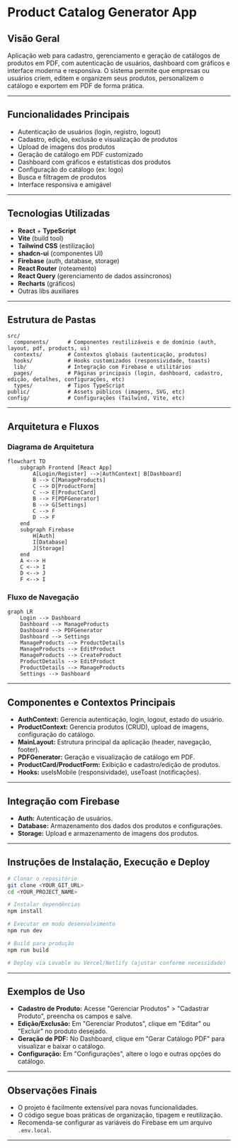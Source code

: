 # Product Catalog Generator App

## Visão Geral

Aplicação web para cadastro, gerenciamento e geração de catálogos de produtos em PDF, com autenticação de usuários, dashboard com gráficos e interface moderna e responsiva. O sistema permite que empresas ou usuários criem, editem e organizem seus produtos, personalizem o catálogo e exportem em PDF de forma prática.

---

## Funcionalidades Principais

- Autenticação de usuários (login, registro, logout)
- Cadastro, edição, exclusão e visualização de produtos
- Upload de imagens dos produtos
- Geração de catálogo em PDF customizado
- Dashboard com gráficos e estatísticas dos produtos
- Configuração do catálogo (ex: logo)
- Busca e filtragem de produtos
- Interface responsiva e amigável

---

## Tecnologias Utilizadas

- **React** + **TypeScript**
- **Vite** (build tool)
- **Tailwind CSS** (estilização)
- **shadcn-ui** (componentes UI)
- **Firebase** (auth, database, storage)
- **React Router** (roteamento)
- **React Query** (gerenciamento de dados assíncronos)
- **Recharts** (gráficos)
- Outras libs auxiliares

---

## Estrutura de Pastas

```
src/
  components/      # Componentes reutilizáveis e de domínio (auth, layout, pdf, products, ui)
  contexts/        # Contextos globais (autenticação, produtos)
  hooks/           # Hooks customizados (responsividade, toasts)
  lib/             # Integração com Firebase e utilitários
  pages/           # Páginas principais (login, dashboard, cadastro, edição, detalhes, configurações, etc)
  types/           # Tipos TypeScript
public/            # Assets públicos (imagens, SVG, etc)
config/            # Configurações (Tailwind, Vite, etc)
```

---

## Arquitetura e Fluxos

### Diagrama de Arquitetura

```mermaid
flowchart TD
    subgraph Frontend [React App]
        A[Login/Register] -->|AuthContext| B[Dashboard]
        B --> C[ManageProducts]
        C --> D[ProductForm]
        C --> E[ProductCard]
        B --> F[PDFGenerator]
        B --> G[Settings]
        C --> F
        D --> F
    end
    subgraph Firebase
        H[Auth]
        I[Database]
        J[Storage]
    end
    A <--> H
    C <--> I
    D <--> J
    F <--> I
```

### Fluxo de Navegação

```mermaid
graph LR
    Login --> Dashboard
    Dashboard --> ManageProducts
    Dashboard --> PDFGenerator
    Dashboard --> Settings
    ManageProducts --> ProductDetails
    ManageProducts --> EditProduct
    ManageProducts --> CreateProduct
    ProductDetails --> EditProduct
    ProductDetails --> ManageProducts
    Settings --> Dashboard
```

---

## Componentes e Contextos Principais

- **AuthContext:** Gerencia autenticação, login, logout, estado do usuário.
- **ProductContext:** Gerencia produtos (CRUD), upload de imagens, configuração do catálogo.
- **MainLayout:** Estrutura principal da aplicação (header, navegação, footer).
- **PDFGenerator:** Geração e visualização de catálogo em PDF.
- **ProductCard/ProductForm:** Exibição e cadastro/edição de produtos.
- **Hooks:** useIsMobile (responsividade), useToast (notificações).

---

## Integração com Firebase

- **Auth:** Autenticação de usuários.
- **Database:** Armazenamento dos dados dos produtos e configurações.
- **Storage:** Upload e armazenamento de imagens dos produtos.

---

## Instruções de Instalação, Execução e Deploy

```sh
# Clonar o repositório
git clone <YOUR_GIT_URL>
cd <YOUR_PROJECT_NAME>

# Instalar dependências
npm install

# Executar em modo desenvolvimento
npm run dev

# Build para produção
npm run build

# Deploy via Lovable ou Vercel/Netlify (ajustar conforme necessidade)
```

---

## Exemplos de Uso

- **Cadastro de Produto:** Acesse "Gerenciar Produtos" > "Cadastrar Produto", preencha os campos e salve.
- **Edição/Exclusão:** Em "Gerenciar Produtos", clique em "Editar" ou "Excluir" no produto desejado.
- **Geração de PDF:** No Dashboard, clique em "Gerar Catálogo PDF" para visualizar e baixar o catálogo.
- **Configuração:** Em "Configurações", altere o logo e outras opções do catálogo.

---

## Observações Finais

- O projeto é facilmente extensível para novas funcionalidades.
- O código segue boas práticas de organização, tipagem e reutilização.
- Recomenda-se configurar as variáveis do Firebase em um arquivo `.env.local`.

---